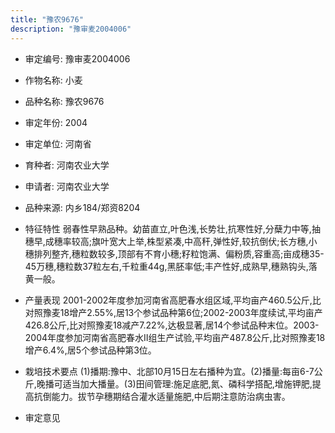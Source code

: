 ```yaml
---
title: "豫农9676"
description: "豫审麦2004006"
---
```

* 审定编号:  豫审麦2004006

*  作物名称:  小麦

*  品种名称:  豫农9676

*  审定年份:  2004

*  审定单位:  河南省

* 育种者:  河南农业大学

*  申请者:  河南农业大学

*  品种来源:  内乡184/郑资8204

*  特征特性
弱春性早熟品种。幼苗直立,叶色浅,长势壮,抗寒性好,分蘖力中等,抽穗早,成穗率较高;旗叶宽大上举,株型紧凑,中高秆,弹性好,较抗倒伏;长方穗,小穗排列整齐,穗粒数较多,顶部有不育小穗;籽粒饱满、偏粉质,容重高;亩成穗35-45万穗,穗粒数37粒左右,千粒重44g,黑胚率低;丰产性好,成熟早,穗熟钩头,落黄一般。

*  产量表现
2001-2002年度参加河南省高肥春水组区域,平均亩产460.5公斤,比对照豫麦18增产2.55%,居13个参试品种第6位;2002-2003年度续试,平均亩产426.8公斤,比对照豫麦18减产7.22%,达极显著,居14个参试品种末位。2003-2004年度参加河南省高肥春水Ⅱ组生产试验,平均亩产487.8公斤,比对照豫麦18增产6.4%,居5个参试品种第3位。

*  栽培技术要点
(1)播期:豫中、北部10月15日左右播种为宜。(2)播量:每亩6-7公斤,晚播可适当加大播量。(3)田间管理:施足底肥,氮、磷科学搭配,增施钾肥,提高抗倒能力。拔节孕穗期结合灌水适量施肥,中后期注意防治病虫害。

*  审定意见

